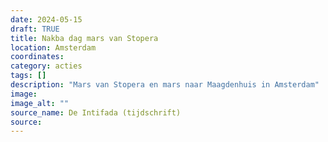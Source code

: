 ```yaml
---
date: 2024-05-15
draft: TRUE
title: Nakba dag mars van Stopera
location: Amsterdam
coordinates: 
category: acties
tags: []
description: "Mars van Stopera en mars naar Maagdenhuis in Amsterdam"
image: 
image_alt: ""
source_name: De Intifada (tijdschrift)
source: 
---
```

